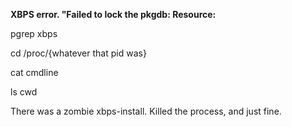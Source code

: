 __XBPS error. "Failed to lock the pkgdb: Resource:__

pgrep xbps

cd /proc/{whatever that pid was}

cat cmdline

ls cwd

There was a zombie xbps-install. Killed the process, and just fine.
